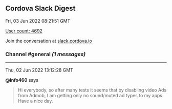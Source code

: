 ## Cordova Slack Digest
Fri, 03 Jun 2022 08:21:51 GMT

[User count: 4692](https://cordova.slack.com/)


Join the conversation at [slack.cordova.io](http://slack.cordova.io/)

### __Channel #general__ _(1 messages)_
---

Thu, 02 Jun 2022 13:12:28 GMT

__@info460__ says 
> Hi everybody, so after many tests it seems that by disabling video Ads from Admob, I am getting only no sound/muted ad types to my apps.
> Have a nice day.
> 
